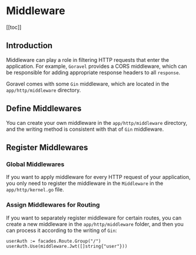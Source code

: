 # Middleware

[[toc]]

## Introduction

Middleware can play a role in filtering HTTP requests that enter the application. For example, `Goravel` provides a CORS middleware, which can be responsible for adding appropriate response headers to all `response`.

Goravel comes with some `Gin` middleware, which are located in the `app/http/middleware` directory.

## Define Middlewares

You can create your own middleware in the `app/http/middleware` directory, and the writing method is consistent with that of `Gin` middleware.

## Register Middlewares

### Global Middlewares

If you want to apply middleware for every HTTP request of your application, you only need to register the middleware in the `Middleware` in the `app/http/kernel.go` file.

### Assign Middlewares for Routing

If you want to separately register middleware for certain routes, you can create a new middleware in the `app/http/middleware` folder, and then you can process it according to the writing of `Gin`:
```
userAuth := facades.Route.Group("/")
userAuth.Use(middleware.Jwt([]string{"user"}))
```

